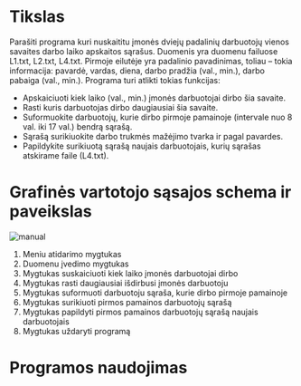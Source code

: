 # Tikslas
Parašiti programa kuri nuskaititu įmonės dviejų padalinių darbuotojų vienos savaites darbo laiko apskaitos sąrašus. Duomenis yra duomenu failuose L1.txt, L2.txt, L4.txt. Pirmoje eilutėje yra padalinio pavadinimas, toliau – tokia informacija: pavardė, vardas, diena, darbo pradžia (val., min.), darbo pabaiga (val., min.).
Programa turi atlikti tokias funkcijas:
  - Apskaiciuoti kiek laiko (val., min.) įmonės darbuotojai dirbo šia savaite.
  - Rasti kuris darbuotojas dirbo daugiausiai šia savaite.
  - Suformuokite darbuotojų, kurie dirbo pirmoje pamainoje (intervale nuo 8 val. iki 17 val.) bendrą sąrašą.
  - Sąrašą surikiuokite darbo trukmės mažėjimo tvarka ir pagal pavardes.
  - Papildykite surikiuotą sąrašą naujais darbuotojais, kurių sąrašas atskirame faile (L4.txt).
# Grafinės vartotojo sąsajos schema ir paveikslas
![manual](https://user-images.githubusercontent.com/122387396/212961232-8bcbb82f-febb-4cc9-8f96-bd86877be223.png)
  1. Meniu atidarimo mygtukas                                    
  2. Duomenu įvedimo mygtukas
  3. Mygtukas suskaiciuoti kiek laiko įmonės darbuotojai dirbo
  4. Mygtukas rasti daugiausiai išdirbusi įmonės darbuotoju
  5. Mygtukas suformuoti darbuotoju sąraša, kurie dirbo pirmoje pamainoje
  6. Mygtukas surikiuoti pirmos pamainos darbuotojų sąrašą
  7. Mygtukas papildyti pirmos pamainos darbuotojų sąrašą naujais darbuotojais
  8. Mygtukas uždaryti programą
# Programos naudojimas
